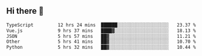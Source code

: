 ## Hi there 👋

<!--START_SECTION:waka-->

```txt
TypeScript         12 hrs 24 mins  ██████░░░░░░░░░░░░░░░░░░░   23.37 %
Vue.js             9 hrs 37 mins   ████▓░░░░░░░░░░░░░░░░░░░░   18.13 %
JSON               5 hrs 57 mins   ██▓░░░░░░░░░░░░░░░░░░░░░░   11.21 %
Other              5 hrs 41 mins   ██▓░░░░░░░░░░░░░░░░░░░░░░   10.70 %
Python             5 hrs 32 mins   ██▓░░░░░░░░░░░░░░░░░░░░░░   10.44 %
```

<!--END_SECTION:waka-->

